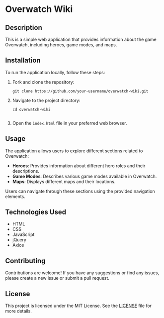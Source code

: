 # Overwatch Wiki

## Description

This is a simple web application that provides information about the game Overwatch, including heroes, game modes, and maps.

## Installation

To run the application locally, follow these steps:

1. Fork and clone the repository:

   ```shell
   git clone https://github.com/your-username/overwatch-wiki.git

2. Navigate to the project directory:
    ```shell
    cd overwatch-wiki


3. Open the `index.html` file in your preferred web browser.

## Usage

The application allows users to explore different sections related to Overwatch:

- **Heroes**: Provides information about different hero roles and their descriptions.
- **Game Modes**: Describes various game modes available in Overwatch.
- **Maps**: Displays different maps and their locations.

Users can navigate through these sections using the provided navigation elements.

## Technologies Used

- HTML
- CSS
- JavaScript
- jQuery
- Axios

## Contributing

Contributions are welcome! If you have any suggestions or find any issues, please create a new issue or submit a pull request.

## License

This project is licensed under the MIT License. See the [LICENSE](LICENSE) file for more details.
